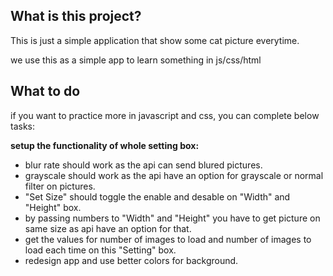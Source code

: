 ## What is this project?

This is just a simple application that show some cat picture everytime.

we use this as a simple app to learn something in js/css/html

## What to do

if you want to practice more in javascript and css, you can complete below tasks:

**setup the functionality of whole setting box:**
- blur rate should work as the api can send blured pictures.
- grayscale should work as the api have an option for grayscale or normal filter on pictures.
- "Set Size" should toggle the enable and desable on "Width" and "Height" box.
- by passing numbers to "Width" and "Height" you have to get picture on same size as api have an option for that.
- get the values for number of images to load and number of images to load each time on this "Setting" box.
- redesign app and use better colors for background.
